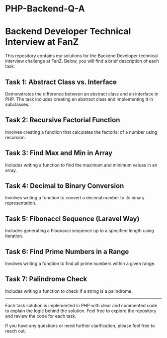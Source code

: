 # PHP-Backend-Q-A

# Backend Developer Technical Interview at FanZ

This repository contains my solutions for the Backend Developer technical interview challenge at FanZ. Below, you will find a brief description of each task.

## Task 1: Abstract Class vs. Interface
Demonstrates the difference between an abstract class and an interface in PHP. The task includes creating an abstract class and implementing it in subclasses.

## Task 2: Recursive Factorial Function
Involves creating a function that calculates the factorial of a number using recursion.

## Task 3: Find Max and Min in Array
Includes writing a function to find the maximum and minimum values in an array.

## Task 4: Decimal to Binary Conversion
Involves writing a function to convert a decimal number to its binary representation.

## Task 5: Fibonacci Sequence (Laravel Way)
Includes generating a Fibonacci sequence up to a specified length using iteration.

## Task 6: Find Prime Numbers in a Range
Involves writing a function to find all prime numbers within a given range.

## Task 7: Palindrome Check
Includes writing a function to check if a string is a palindrome.

---

Each task solution is implemented in PHP with clear and commented code to explain the logic behind the solution. Feel free to explore the repository and review the code for each task.

If you have any questions or need further clarification, please feel free to reach out.
